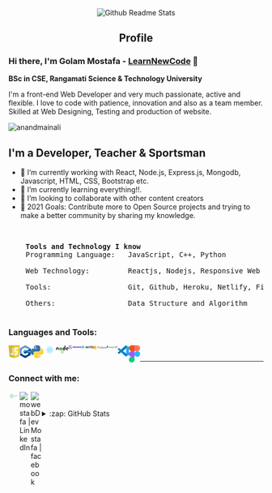 <p align="center">
    <img width="100px" src="https://res.cloudinary.com/anuraghazra/image/upload/v1594908242/logo_ccswme.svg" align="center" alt="Github Readme Stats" />
    <h2 align="center">Profile</h2>
</p>

### Hi there, I'm Golam Mostafa - [LearnNewCode][website] 👋

<strong> BSc in CSE, Rangamati Science & Technology University</strong>

<div>
    <p>
        I'm a front-end Web Developer and very much passionate, active and flexible. I love to code with patience, innovation and also as a team member. Skilled at Web Designing, Testing and production of website.
    </p>
</div>

<img src="https://komarev.com/ghpvc/?username=golammostafa13" alt="anandmainali" />

## I'm a Developer, Teacher & Sportsman

- 🔭 I’m currently working with React, Node.js, Express.js, Mongodb, Javascript, HTML, CSS, Bootstrap etc.
- 🌱 I’m currently learning everything!!.
- 👯 I’m looking to collaborate with other content creators
- 🥅 2021 Goals: Contribute more to Open Source projects and trying to make a better community by sharing my knowledge.

<br />

<pre>
    <strong>Tools and Technology I know</strong>
    Programming Language:   JavaScript, C++, Python </br>
    Web Technology:         Reactjs, Nodejs, Responsive Web Design</br>
    Tools:                  Git, Github, Heroku, Netlify, Firebase, MongoDB, VS code, Figma. </br>
    Others:                 Data Structure and Algorithm </br>
</pre>

### Languages and Tools:

<div>
    <img align="left" width="22px" src="images/js.svg" alt="javascript" />
    <img align="left" width="22px" src="images/cpp.svg" alt="javascript" />
    <img align="left" width="25px" src="images/python.svg" alt="javascript" />
    <img align="left" width="25px" src="images/react.svg" alt="javascript" />
    <img align="left" width="25px" src="images/node.svg" alt="javascript" />
    <img align="left" width="25px" src="images/heroku.svg" alt="javascript" />
    <img align="left" width="25px" src="images/netlify.svg" alt="javascript" />
    <img align="left" width="25px" src="images/firebase.svg" alt="javascript" />
    <img align="left" width="22px" src="images/mongo.svg" alt="javascript" />
    <img align="left" width="22px" src="images/vsCode.svg" alt="javascript" />
    <img align="left" width="22px" src="images/figma.svg" alt="javascript" />
</div>

<br />

---

### Connect with me:

[<img align="left" alt="Learn New Code" width="22px" src="images/blog.png" />][website]
[<img align="left" alt="mostafa | LinkedIn" width="22px" src="https://upload.wikimedia.org/wikipedia/commons/0/01/LinkedIn_Logo.svg" />][linkedin]
[<img align="left" alt="webDevMostafa | facebook" width="22px" src="https://www.pinclipart.com/picdir/middle/148-1481304_facebook-icon-circle-black-vector-clipart.png" />][facebook]

<br />
<br />
<details>
  <summary>:zap: GitHub Stats</summary>

  <img align="left" alt="golammostafa13's GitHub Stats" src="https://github-readme-stats.vercel.app/api/?username=golammostafa13&theme=tokyonight&showicons=true" />

</details>

<!-- [![My GitHub Stats](https://github-readme-stats.vercel.app/api/?username=jasongaylord&count_private=true&theme=tokyonight&showicons=true)]()
[![My GitHub Language Stats](https://github-readme-stats.vercel.app/api/top-langs/?username=jasongaylord&langs_count=5&theme=tokyonight)]() -->

[website]: https://learn-new-thing.netlify.app/
[linkedin]: https://linkedin.com/in/codeSTACKr
[facebook]: https://facebook.com/https://www.facebook.com/webDevMostafa/

